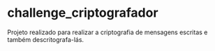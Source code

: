 # challenge_criptografador
Projeto realizado para realizar a criptografia de mensagens escritas e também descritografa-lás.

